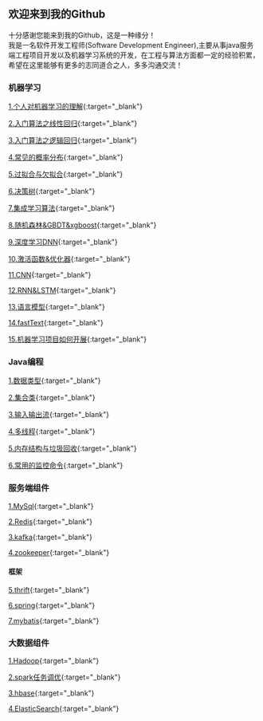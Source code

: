 ## 欢迎来到我的Github

十分感谢您能来到我的Github，这是一种缘分！<br>
我是一名软件开发工程师(Software Development Engineer),主要从事java服务端工程项目开发以及机器学习系统的开发，在工程与算法方面都一定的经验积累，希望在这里能够有更多的志同道合之人，多多沟通交流！

### 机器学习

[1.个人对机器学习的理解](/docs/ml/1.md){:target="_blank"}

[2.入门算法之线性回归](/docs/ml/2.md){:target="_blank"}

[3.入门算法之逻辑回归](/docs/ml/3.md){:target="_blank"}

[4.常见的概率分布](/docs/ml/4.md){:target="_blank"}

[5.过拟合与欠拟合](/docs/ml/5.md){:target="_blank"}

[6.决策树](/docs/ml/6.md){:target="_blank"}

[7.集成学习算法](/docs/ml/7.md){:target="_blank"}

[8.随机森林&GBDT&xgboost](/docs/ml/8.md){:target="_blank"}

[9.深度学习DNN](/docs/ml/9.md){:target="_blank"}

[10.激活函数&优化器](/docs/ml/10.md){:target="_blank"}

[11.CNN](/docs/ml/11.md){:target="_blank"}

[12.RNN&LSTM](/docs/ml/12.md){:target="_blank"}

[13.语言模型](/docs/ml/13.md){:target="_blank"}

[14.fastText](/docs/ml/14.md){:target="_blank"}

[15.机器学习项目如何开展](/docs/ml/15.md){:target="_blank"}

### Java编程

[1.数据类型](https://guides.github.com/features/mastering-markdown/){:target="_blank"}

[2.集合类](https://guides.github.com/features/mastering-markdown/){:target="_blank"}

[3.输入输出流](https://guides.github.com/features/mastering-markdown/){:target="_blank"}

[4.多线程](https://guides.github.com/features/mastering-markdown/){:target="_blank"}

[5.内存结构与垃圾回收](https://guides.github.com/features/mastering-markdown/){:target="_blank"}

[6.常用的监控命令](https://guides.github.com/features/mastering-markdown/){:target="_blank"}

### 服务端组件

[1.MySql](https://guides.github.com/features/mastering-markdown/){:target="_blank"}

[2.Redis](https://guides.github.com/features/mastering-markdown/){:target="_blank"}

[3.kafka](https://guides.github.com/features/mastering-markdown/){:target="_blank"}

[4.zookeeper](https://guides.github.com/features/mastering-markdown/){:target="_blank"}

#### 框架

[5.thrift](https://guides.github.com/features/mastering-markdown/){:target="_blank"}

[6.spring](https://guides.github.com/features/mastering-markdown/){:target="_blank"}

[7.mybatis](https://guides.github.com/features/mastering-markdown/){:target="_blank"}

### 大数据组件

[1.Hadoop](https://guides.github.com/features/mastering-markdown/){:target="_blank"}

[2.spark任务调优](https://guides.github.com/features/mastering-markdown/){:target="_blank"}

[3.hbase](https://guides.github.com/features/mastering-markdown/){:target="_blank"}

[4.ElasticSearch](https://guides.github.com/features/mastering-markdown/){:target="_blank"}
